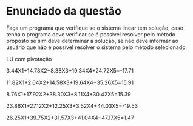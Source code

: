 # Enunciado da questão

Faça um programa que verifique se o sistema linear tem solução, caso tenha o programa deve verificar se é possível resolver pelo método proposto se sim deve determinar a solução, se não deve informar ao usuário que não é possível resolver o sistema pelo método selecionado.

LU com pivotação

3.44X1+14.78X2+8.38X3+19.34X4+24.72X5=-17.71

11.82X1+2.64X2+14.58X3+19.64X4+35.26X5=15.91

8.76X1+17.92X2+38.30X3+8.11X4+30.42X5=15.39

23.86X1+27.12X2+12.25X3+3.52X4+44.03X5=-19.53

26.25X1+39.75X2+31.57X3+41.04X4+47.17X5=1.47

